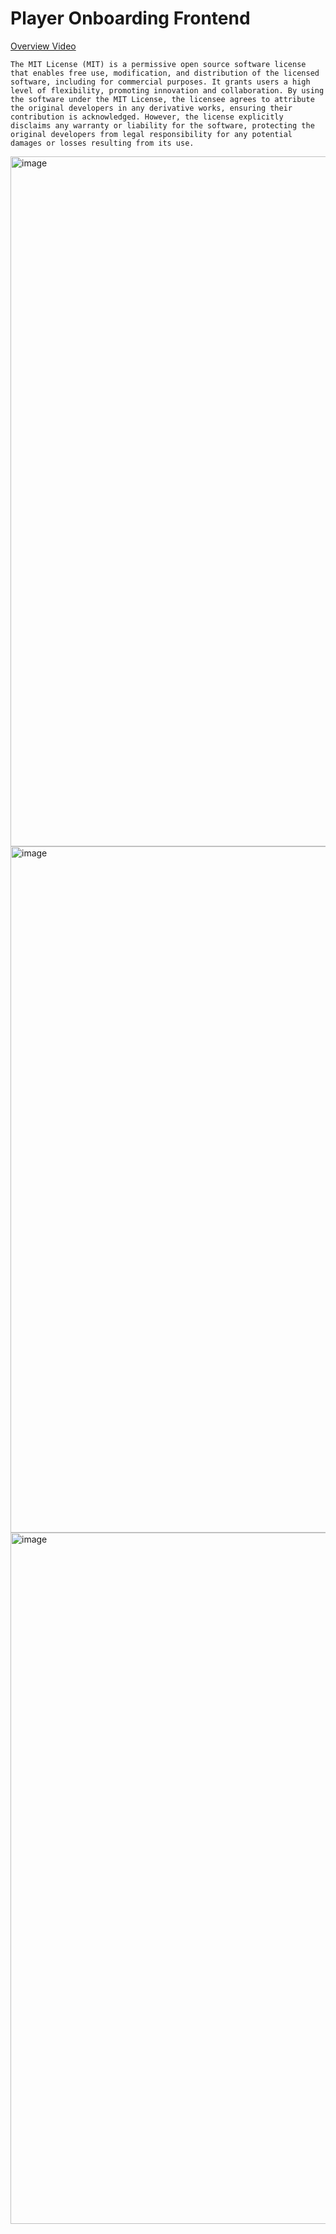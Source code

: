 # Player Onboarding Frontend

[Overview Video](https://drive.google.com/file/d/1kM8IeodBU4TMKoZrt4kHuFSqAzBcJmFO/view?usp=sharing)


```
The MIT License (MIT) is a permissive open source software license that enables free use, modification, and distribution of the licensed software, including for commercial purposes. It grants users a high level of flexibility, promoting innovation and collaboration. By using the software under the MIT License, the licensee agrees to attribute the original developers in any derivative works, ensuring their contribution is acknowledged. However, the license explicitly disclaims any warranty or liability for the software, protecting the original developers from legal responsibility for any potential damages or losses resulting from its use.
```

<img width="1104" alt="image" src="https://user-images.githubusercontent.com/96885027/235135163-9c07d7d9-7dfd-4db6-92b8-a76a7a0b87e1.png">


<img width="1098" alt="image" src="https://user-images.githubusercontent.com/96885027/235134667-24c95a9f-779e-4ed3-a355-dc8e215a01d9.png">

<img width="1106" alt="image" src="https://user-images.githubusercontent.com/96885027/235134905-1b7e8c79-5f05-4cf0-a7df-4079293af2ba.png">
